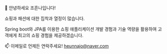 <!-- - 👋 안녕하세요 조흔나입니다!
- 👀 사용자 친화적인 백엔드 개발에 관심이 있습니다!
- 🌱 웹 개발의 기초부터 시작해 다양한 애플리케이션들을 개발해보며 개발 역량을 쌓아나가고 있습니다.
- 💞️ 하루 빨리 creative한 팀과 함께 일하기를 기다리고 있습니다!
- 📫 이메일로 언제든 연락주세요! heunnajo@naver.com -->

👋 안녕하세요 조흔나입니다!

쇼핑과 패션에 대한 집착과 열정이 많습니다.

Spring boot와 JPA를 이용한 쇼핑 애플리케이션 개발 경험과 기술 역량을 활용하여 고객에게 최고의 쇼핑 경험을 제공하겠습니다.

📫 이메일로 언제든 연락주세요! heunnajo@naver.com

<!---
heunnajo/heunnajo is a ✨ special ✨ repository because its `README.md` (this file) appears on your GitHub profile.
You can click the Preview link to take a look at your changes.
--->
